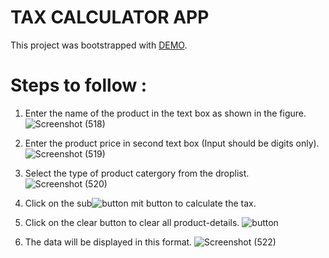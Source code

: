 # TAX CALCULATOR APP

This project was bootstrapped with [DEMO](https://kamleshmehta1.github.io/tax-calc/).


# Steps to follow :

1) Enter the name of the product in the text box as shown in the figure.![Screenshot (518)](https://user-images.githubusercontent.com/81505652/189675746-75216671-03aa-4876-baf7-9b019defa8cd.png)

2) Enter the product price in second text box (Input should be digits only).
![Screenshot (519)](https://user-images.githubusercontent.com/81505652/189676115-4fc0ee78-895f-4e49-83b2-ade3fe8024e0.png)

3) Select the type of product catergory from the droplist.![Screenshot (520)](https://user-images.githubusercontent.com/81505652/189676686-67711a17-cfc2-45d8-a94c-89a16c3f7edc.png)

4) Click on the sub![button](https://user-images.githubusercontent.com/81505652/189677434-16f5d7ff-dd87-4b18-b435-819ad6bf53ef.png)
mit button to calculate the tax.

5) Click on the clear button to clear all product-details.
![button](https://user-images.githubusercontent.com/81505652/189677578-f8f58b12-9b54-45ce-9dc1-b0e8b105e759.png)

6) The data will be displayed in this format.
![Screenshot (522)](https://user-images.githubusercontent.com/81505652/189678374-d3a850ae-40fe-4a74-9515-bb07ef732441.png)
